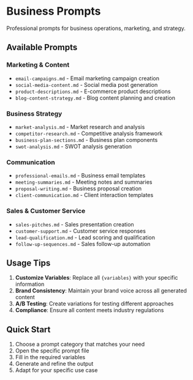 # Business Prompts

Professional prompts for business operations, marketing, and strategy.

## Available Prompts

### Marketing & Content
- `email-campaigns.md` - Email marketing campaign creation
- `social-media-content.md` - Social media post generation
- `product-descriptions.md` - E-commerce product descriptions
- `blog-content-strategy.md` - Blog content planning and creation

### Business Strategy
- `market-analysis.md` - Market research and analysis
- `competitor-research.md` - Competitive analysis framework
- `business-plan-sections.md` - Business plan components
- `swot-analysis.md` - SWOT analysis generation

### Communication
- `professional-emails.md` - Business email templates
- `meeting-summaries.md` - Meeting notes and summaries
- `proposal-writing.md` - Business proposal creation
- `client-communication.md` - Client interaction templates

### Sales & Customer Service
- `sales-pitches.md` - Sales presentation creation
- `customer-support.md` - Customer service responses
- `lead-qualification.md` - Lead scoring and qualification
- `follow-up-sequences.md` - Sales follow-up automation

## Usage Tips

1. **Customize Variables**: Replace all `{variables}` with your specific information
2. **Brand Consistency**: Maintain your brand voice across all generated content
3. **A/B Testing**: Create variations for testing different approaches
4. **Compliance**: Ensure all content meets industry regulations

## Quick Start

1. Choose a prompt category that matches your need
2. Open the specific prompt file
3. Fill in the required variables
4. Generate and refine the output
5. Adapt for your specific use case
